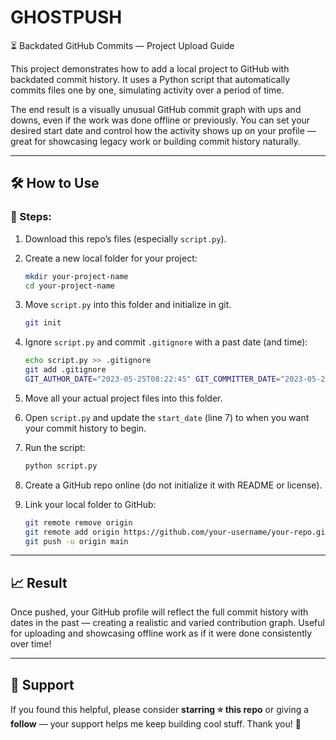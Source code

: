 # GHOSTPUSH
⏳ Backdated GitHub Commits — Project Upload Guide

This project demonstrates how to add a local project to GitHub with backdated commit history. It uses a Python script that automatically commits files one by one, simulating activity over a period of time.

The end result is a visually unusual GitHub commit graph with ups and downs, even if the work was done offline or previously. You can set your desired start date and control how the activity shows up on your profile — great for showcasing legacy work or building commit history naturally.

---

## 🛠️ How to Use

### 🔄 Steps:

1. Download this repo’s files (especially `script.py`).

2. Create a new local folder for your project:

    ```bash
    mkdir your-project-name
    cd your-project-name
    ```

3. Move `script.py` into this folder and initialize in git.
    
    ```bash
    git init
    ```

5. Ignore `script.py` and commit `.gitignore` with a past date (and time):

    ```bash
    echo script.py >> .gitignore
    git add .gitignore
    GIT_AUTHOR_DATE="2023-05-25T08:22:45" GIT_COMMITTER_DATE="2023-05-25T08:22:45" git commit -m "Add .gitignore"
    ```

6. Move all your actual project files into this folder.

7. Open `script.py` and update the `start_date` (line 7) to when you want your commit history to begin.

8. Run the script:

    ```bash
    python script.py
    ```

9. Create a GitHub repo online (do not initialize it with README or license).

10. Link your local folder to GitHub:

    ```bash
    git remote remove origin
    git remote add origin https://github.com/your-username/your-repo.git
    git push -u origin main
    ```

---

## 📈 Result

Once pushed, your GitHub profile will reflect the full commit history with dates in the past — creating a realistic and varied contribution graph. Useful for uploading and showcasing offline work as if it were done consistently over time!

---

## 💫 Support

If you found this helpful, please consider **starring ⭐ this repo** or giving a **follow** — your support helps me keep building cool stuff. Thank you! 🙌
